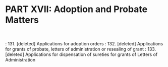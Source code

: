 # PART XVII: Adoption and Probate Matters
&nbsp;

: 131\. \[deleted\] Applications for adoption orders 
: 132\. \[deleted\] Applications for grants of probate, letters of administration or resealing of grant 
: 133\. \[deleted\] Applications for dispensation of sureties for grants of Letters of Administration
